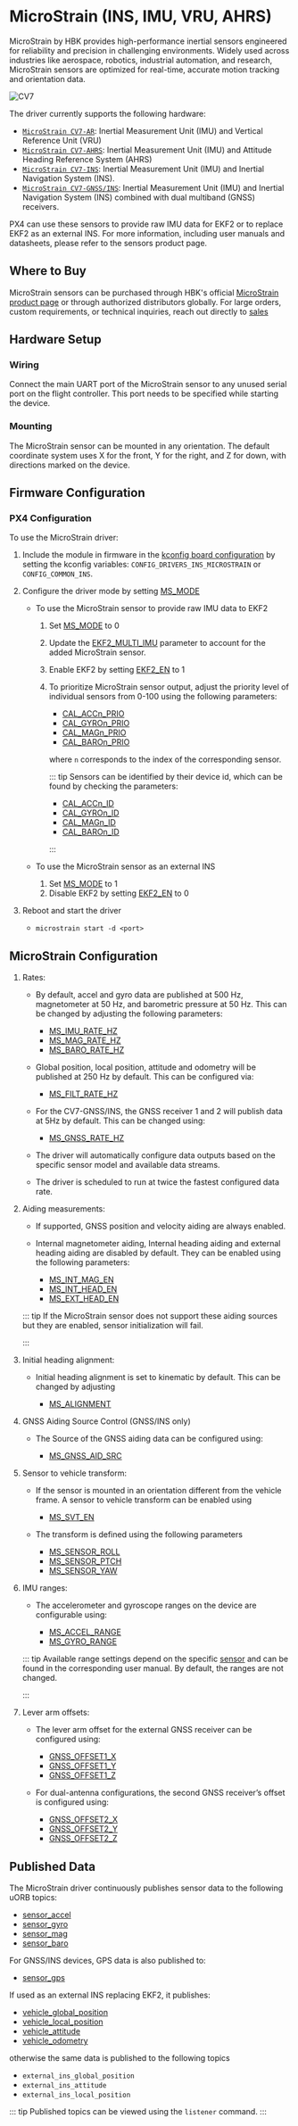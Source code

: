 # MicroStrain (INS, IMU, VRU, AHRS)

MicroStrain by HBK provides high-performance inertial sensors engineered for reliability and precision in challenging environments.
Widely used across industries like aerospace, robotics, industrial automation, and research, MicroStrain sensors are optimized for real-time, accurate motion tracking and orientation data.

![CV7](../../assets/hardware/sensors/inertial/microstrain_3dm_cv7_hbk.png)

The driver currently supports the following hardware:

- [`MicroStrain CV7-AR`](https://www.hbkworld.com/en/products/transducers/inertial-sensors/vertical-reference-units--vru-/3dm-cv7-ar): Inertial Measurement Unit (IMU) and Vertical Reference Unit (VRU)
- [`MicroStrain CV7-AHRS`](https://www.hbkworld.com/en/products/transducers/inertial-sensors/attitude-and-heading-reference-systems--ahrs-/3dm-cv7-ahrs): Inertial Measurement Unit (IMU) and Attitude Heading Reference System (AHRS)
- [`MicroStrain CV7-INS`](https://www.hbkworld.com/en/products/transducers/inertial-sensors/inertial-navigation-systems--ins-/3dm-cv7-ins): Inertial Measurement Unit (IMU) and Inertial Navigation System (INS).
- [`MicroStrain CV7-GNSS/INS`](https://www.hbkworld.com/en/products/transducers/inertial-sensors/inertial-navigation-systems--ins-/3dm-cv7-gnss-ins): Inertial Measurement Unit (IMU) and Inertial Navigation System (INS) combined with dual multiband (GNSS) receivers.

PX4 can use these sensors to provide raw IMU data for EKF2 or to replace EKF2 as an external INS.
For more information, including user manuals and datasheets, please refer to the sensors product page.

## Where to Buy

MicroStrain sensors can be purchased through HBK's official [MicroStrain product page](https://www.hbkworld.com/en/products/transducers/inertial-sensors) or through authorized distributors globally.
For large orders, custom requirements, or technical inquiries, reach out directly to [sales](https://www.hbkworld.com/en/contact-us/contact-sales-microstrain)

## Hardware Setup

### Wiring

Connect the main UART port of the MicroStrain sensor to any unused serial port on the flight controller.
This port needs to be specified while starting the device.

### Mounting

The MicroStrain sensor can be mounted in any orientation.
The default coordinate system uses X for the front, Y for the right, and Z for down, with directions marked on the device.

## Firmware Configuration

### PX4 Configuration

To use the MicroStrain driver:

1. Include the module in firmware in the [kconfig board configuration](../hardware/porting_guide_config.md#px4-board-configuration-kconfig) by setting the kconfig variables: `CONFIG_DRIVERS_INS_MICROSTRAIN` or `CONFIG_COMMON_INS`.
2. Configure the driver mode by setting [MS_MODE](../advanced_config/parameter_reference.md#MS_MODE)

   - To use the MicroStrain sensor to provide raw IMU data to EKF2

     1. Set [MS_MODE](../advanced_config/parameter_reference.md#MS_MODE) to 0
     2. Update the [EKF2_MULTI_IMU](../advanced_config/parameter_reference.md#EKF2_MULTI_IMU) parameter to account for the added MicroStrain sensor.
     3. Enable EKF2 by setting [EKF2_EN](../advanced_config/parameter_reference.md#EKF2_EN) to 1
     4. To prioritize MicroStrain sensor output, adjust the priority level of individual sensors from 0-100 using the following parameters:

        - [CAL_ACCn_PRIO](../advanced_config/parameter_reference.md#CAL_ACC0_PRIO)
        - [CAL_GYROn_PRIO](../advanced_config/parameter_reference.md#CAL_GYRO0_PRIO)
        - [CAL_MAGn_PRIO](../advanced_config/parameter_reference.md#CAL_MAG0_PRIO)
        - [CAL_BAROn_PRIO](../advanced_config/parameter_reference.md#CAL_BARO0_PRIO)

        where `n` corresponds to the index of the corresponding sensor.

        ::: tip
        Sensors can be identified by their device id, which can be found by checking the parameters:

        - [CAL_ACCn_ID](../advanced_config/parameter_reference.md#CAL_ACC0_ID)
        - [CAL_GYROn_ID](../advanced_config/parameter_reference.md#CAL_GYRO0_ID)
        - [CAL_MAGn_ID](../advanced_config/parameter_reference.md#CAL_MAG0_ID)
        - [CAL_BAROn_ID](../advanced_config/parameter_reference.md#CAL_BARO0_ID)

        :::

   - To use the MicroStrain sensor as an external INS
     1. Set [MS_MODE](../advanced_config/parameter_reference.md#MS_MODE) to 1
     2. Disable EKF2 by setting [EKF2_EN](../advanced_config/parameter_reference.md#EKF2_EN) to 0

3. Reboot and start the driver
   - `microstrain start -d <port>`

## MicroStrain Configuration

1. Rates:

   - By default, accel and gyro data are published at 500 Hz, magnetometer at 50 Hz, and barometric pressure at 50 Hz.
     This can be changed by adjusting the following parameters:

     - [MS_IMU_RATE_HZ](../advanced_config/parameter_reference.md#MS_IMU_RATE_HZ)
     - [MS_MAG_RATE_HZ](../advanced_config/parameter_reference.md#MS_MAG_RATE_HZ)
     - [MS_BARO_RATE_HZ](../advanced_config/parameter_reference.md#MS_BARO_RATE_HZ)

   - Global position, local position, attitude and odometry will be published at 250 Hz by default.
     This can be configured via:

     - [MS_FILT_RATE_HZ](../advanced_config/parameter_reference.md#MS_FILT_RATE_HZ)

   - For the CV7-GNSS/INS, the GNSS receiver 1 and 2 will publish data at 5Hz by default.
     This can be changed using:

     - [MS_GNSS_RATE_HZ](../advanced_config/parameter_reference.md#MS_GNSS_RATE_HZ)

   - The driver will automatically configure data outputs based on the specific sensor model and available data streams.
   - The driver is scheduled to run at twice the fastest configured data rate.

2. Aiding measurements:

   - If supported, GNSS position and velocity aiding are always enabled.
   - Internal magnetometer aiding, Internal heading aiding and external heading aiding are disabled by default. They can be enabled using the following parameters:

     - [MS_INT_MAG_EN](../advanced_config/parameter_reference.md#MS_INT_MAG_EN)
     - [MS_INT_HEAD_EN](../advanced_config/parameter_reference.md#MS_INT_HEAD_EN)
     - [MS_EXT_HEAD_EN](../advanced_config/parameter_reference.md#MS_EXT_HEAD_EN)

   ::: tip
   If the MicroStrain sensor does not support these aiding sources but they are enabled, sensor initialization will fail.

   :::

3. Initial heading alignment:

   - Initial heading alignment is set to kinematic by default. This can be changed by adjusting

     - [MS_ALIGNMENT](../advanced_config/parameter_reference.md#MS_ALIGNMENT)

4. GNSS Aiding Source Control (GNSS/INS only)

   - The Source of the GNSS aiding data can be configured using:

     - [MS_GNSS_AID_SRC](../advanced_config/parameter_reference.md#MS_GNSS_AID_SRC)

5. Sensor to vehicle transform:

   - If the sensor is mounted in an orientation different from the vehicle frame. A sensor to vehicle transform can be enabled using

     - [MS_SVT_EN](../advanced_config/parameter_reference.md#MS_SVT_EN)

   - The transform is defined using the following parameters

     - [MS_SENSOR_ROLL](../advanced_config/parameter_reference.md#MS_SENSOR_ROLL)
     - [MS_SENSOR_PTCH](../advanced_config/parameter_reference.md#MS_SENSOR_PTCH)
     - [MS_SENSOR_YAW](../advanced_config/parameter_reference.md#MS_SENSOR_YAW)

6. IMU ranges:

   - The accelerometer and gyroscope ranges on the device are configurable using:

     - [MS_ACCEL_RANGE](../advanced_config/parameter_reference.md#MS_ACCEL_RANGE)
     - [MS_GYRO_RANGE](../advanced_config/parameter_reference.md#MS_GYRO_RANGE)

   ::: tip
   Available range settings depend on the specific [sensor](https://www.hbkworld.com/en/products/transducers/inertial-sensors) and can be found in the corresponding user manual.
   By default, the ranges are not changed.

   :::

7. Lever arm offsets:

   - The lever arm offset for the external GNSS receiver can be configured using:

     - [GNSS_OFFSET1_X](../advanced_config/parameter_reference.md#GNSS_OFFSET1_X)
     - [GNSS_OFFSET1_Y](../advanced_config/parameter_reference.md#GNSS_OFFSET1_Y)
     - [GNSS_OFFSET1_Z](../advanced_config/parameter_reference.md#GNSS_OFFSET1_Z)

   - For dual-antenna configurations, the second GNSS receiver’s offset is configured using:

     - [GNSS_OFFSET2_X](../advanced_config/parameter_reference.md#GNSS_OFFSET2_X)
     - [GNSS_OFFSET2_Y](../advanced_config/parameter_reference.md#GNSS_OFFSET2_Y)
     - [GNSS_OFFSET2_Z](../advanced_config/parameter_reference.md#GNSS_OFFSET2_Z)

## Published Data

The MicroStrain driver continuously publishes sensor data to the following uORB topics:

- [sensor_accel](../msg_docs/SensorAccel.md)
- [sensor_gyro](../msg_docs/SensorGyro.md)
- [sensor_mag](../msg_docs/SensorMag.md)
- [sensor_baro](../msg_docs/SensorBaro.md)

For GNSS/INS devices, GPS data is also published to:

- [sensor_gps](../msg_docs/SensorGps.md)

If used as an external INS replacing EKF2, it publishes:

- [vehicle_global_position](../msg_docs/VehicleGlobalPosition.md)
- [vehicle_local_position](../msg_docs/VehicleLocalPosition.md)
- [vehicle_attitude](../msg_docs/VehicleAttitude.md)
- [vehicle_odometry](../msg_docs/VehicleOdometry.md)

otherwise the same data is published to the following topics

- `external_ins_global_position`
- `external_ins_attitude`
- `external_ins_local_position`

::: tip
Published topics can be viewed using the `listener` command.
:::
